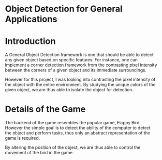 # Object Detection for General Applications

# Introduction
A General Object Detection framework is one that should be able to detect any given object based on specific features. For instance, one can implement a corner detection framework from the contrasting pixel intensity between the corners of a given object and its immediate surroundings. 

However for this project, I was looking into contrasting the pixel intensity of the object with the entire environment. By studying the unique colors of the given object, we are thus able to isolate the object for detection.

# Details of the Game
The backend of the game resembles the popular game, Flappy Bird. However the simple goal is to detect the ability of the computer to detect the object and perform tasks, thus only an abstract representation of the game is required. 

By altering the position of the object, we are thus able to control the movement of the bird in the game. 
